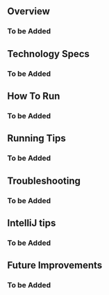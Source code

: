 ## Overview
### To be Added

## Technology Specs
### To be Added

## How To Run
### To be Added

## Running Tips
### To be Added

## Troubleshooting
### To be Added

## IntelliJ tips
### To be Added

## Future Improvements
### To be Added
